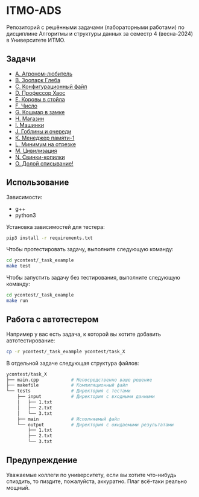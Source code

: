 # ITMO-ADS

Репозиторий с решёнными задачами (лабораторными работами) по дисциплине Алгоритмы и структуры данных за семестр 4 (весна-2024) в Университете ИТМО.

## Задачи

- [A. Агроном-любитель](./ycontest/task_A)
- [B. Зоопарк Глеба](./ycontest/task_B)
- [C. Конфигурационный файл](./ycontest/task_C)
- [D. Профессор Хаос](./ycontest/task_D)
- [E. Коровы в стойла](./ycontest/task_E)
- [F. Число](./ycontest/task_F)
- [G. Кошмар в замке](./ycontest/task_G)
- [H. Магазин](./ycontest/task_H)
- [I. Машинки](./ycontest/task_I)
- [J. Гоблины и очереди](./ycontest/task_J)
- [K. Менеджер памяти-1](./ycontest/task_K)
- [L. Минимум на отрезке](./ycontest/task_L)
- [M. Цивилизация](./ycontest/task_M)
- [N. Свинки-копилки](./ycontest/task_N)
- [O. Долой списывание!](./ycontest/task_O)

## Использование

Зависимости:
- g++
- python3

Установка зависимостей для тестера:
```bash
pip3 install -r requirements.txt
```

Чтобы протестировать задачу, выполните следующую команду:
```bash
cd ycontest/_task_example
make test
```

Чтобы запустить задачу без тестирования, выполните следующую команду:
```bash
cd ycontest/_task_example
make run
```

## Работа с автотестером

Например у вас есть задача, к которой вы хотите добавить автотестирование:

```bash
cp -r ycontest/_task_example ycontest/task_X
```

В отдельной задаче следующая структура файлов:

```bash
ycontest/task_X
├── main.cpp            # Непосредственно ваше решение
├── makefile            # Компиляционный файл
└── tests               # Директория с тестами
    ├── input           # Директория с входными данными
    │   ├── 1.txt
    │   ├── 2.txt
    │   └── 3.txt
    ├── main            # Исполняемый файл
    └── output          # Директория с ожидаемыми результатами
        ├── 1.txt
        ├── 2.txt
        └── 3.txt
```

## Предупреждение

Уважаемые коллеги по университету, если вы хотите что-нибудь спиздить, то пиздите, пожалуйста, аккуратно. Плаг всё-таки реально мощный.

